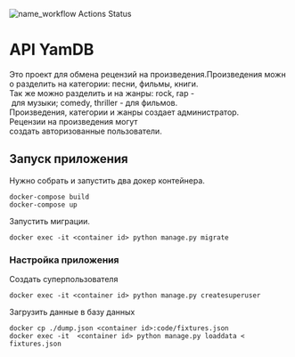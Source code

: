 ![name_workflow Actions Status](https://github.com/frolkit/yamdb_final/workflows/Yamdb/badge.svg)

# API YamDB
Это проект для обмена рецензий на произведения.Произведения можно разделить на категории: песни, фильмы, книги.
Так же можно разделить и на жанры: rock, rap - для музыки; comedy, thriller - для фильмов.
Произведения, категории и жанры создает администратор.
Рецензии на произведения могут создать авторизованные пользователи.

## Запуск приложения
Нужно собрать и запустить два докер контейнера.
```
docker-compose build
docker-compose up
```
Запустить миграции.
```
docker exec -it <container id> python manage.py migrate
```


### Настройка приложения
Создать суперпользователя
```
docker exec -it <container id> python manage.py createsuperuser
```

Загрузить данные в базу данных
```
docker cp ./dump.json <container id>:code/fixtures.json
docker exec -it  <container id> python manage.py loaddata < fixtures.json
```

